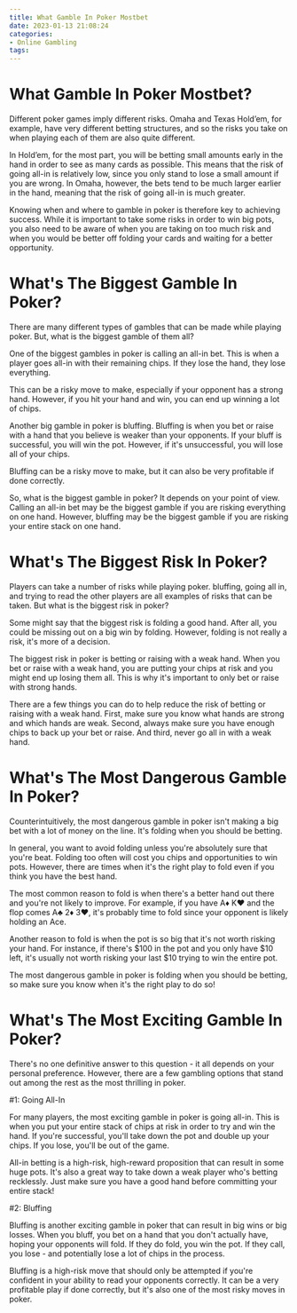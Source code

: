 ```yaml
---
title: What Gamble In Poker Mostbet
date: 2023-01-13 21:08:24
categories:
- Online Gambling
tags:
---
```



#  What Gamble In Poker Mostbet?

Different poker games imply different risks. Omaha and Texas Hold’em, for example, have very different betting structures, and so the risks you take on when playing each of them are also quite different.

In Hold’em, for the most part, you will be betting small amounts early in the hand in order to see as many cards as possible. This means that the risk of going all-in is relatively low, since you only stand to lose a small amount if you are wrong. In Omaha, however, the bets tend to be much larger earlier in the hand, meaning that the risk of going all-in is much greater.

Knowing when and where to gamble in poker is therefore key to achieving success. While it is important to take some risks in order to win big pots, you also need to be aware of when you are taking on too much risk and when you would be better off folding your cards and waiting for a better opportunity.

#  What's The Biggest Gamble In Poker?

There are many different types of gambles that can be made while playing poker. But, what is the biggest gamble of them all?

One of the biggest gambles in poker is calling an all-in bet. This is when a player goes all-in with their remaining chips. If they lose the hand, they lose everything.

This can be a risky move to make, especially if your opponent has a strong hand. However, if you hit your hand and win, you can end up winning a lot of chips.

Another big gamble in poker is bluffing. Bluffing is when you bet or raise with a hand that you believe is weaker than your opponents. If your bluff is successful, you will win the pot. However, if it's unsuccessful, you will lose all of your chips.

Bluffing can be a risky move to make, but it can also be very profitable if done correctly.

So, what is the biggest gamble in poker? It depends on your point of view. Calling an all-in bet may be the biggest gamble if you are risking everything on one hand. However, bluffing may be the biggest gamble if you are risking your entire stack on one hand.

#  What's The Biggest Risk In Poker?

Players can take a number of risks while playing poker. bluffing, going all in, and trying to read the other players are all examples of risks that can be taken. But what is the biggest risk in poker?

Some might say that the biggest risk is folding a good hand. After all, you could be missing out on a big win by folding. However, folding is not really a risk, it's more of a decision.

The biggest risk in poker is betting or raising with a weak hand. When you bet or raise with a weak hand, you are putting your chips at risk and you might end up losing them all. This is why it's important to only bet or raise with strong hands.

There are a few things you can do to help reduce the risk of betting or raising with a weak hand. First, make sure you know what hands are strong and which hands are weak. Second, always make sure you have enough chips to back up your bet or raise. And third, never go all in with a weak hand.

#  What's The Most Dangerous Gamble In Poker?

Counterintuitively, the most dangerous gamble in poker isn't making a big bet with a lot of money on the line. It's folding when you should be betting.

In general, you want to avoid folding unless you're absolutely sure that you're beat. Folding too often will cost you chips and opportunities to win pots. However, there are times when it's the right play to fold even if you think you have the best hand.

The most common reason to fold is when there's a better hand out there and you're not likely to improve. For example, if you have A♦ K♥ and the flop comes A♣ 2♦ 3♥, it's probably time to fold since your opponent is likely holding an Ace.

Another reason to fold is when the pot is so big that it's not worth risking your hand. For instance, if there's $100 in the pot and you only have $10 left, it's usually not worth risking your last $10 trying to win the entire pot.

The most dangerous gamble in poker is folding when you should be betting, so make sure you know when it's the right play to do so!

#  What's The Most Exciting Gamble In Poker?

There's no one definitive answer to this question - it all depends on your personal preference. However, there are a few gambling options that stand out among the rest as the most thrilling in poker.

#1: Going All-In

For many players, the most exciting gamble in poker is going all-in. This is when you put your entire stack of chips at risk in order to try and win the hand. If you're successful, you'll take down the pot and double up your chips. If you lose, you'll be out of the game.

All-in betting is a high-risk, high-reward proposition that can result in some huge pots. It's also a great way to take down a weak player who's betting recklessly. Just make sure you have a good hand before committing your entire stack!

#2: Bluffing

Bluffing is another exciting gamble in poker that can result in big wins or big losses. When you bluff, you bet on a hand that you don't actually have, hoping your opponents will fold. If they do fold, you win the pot. If they call, you lose - and potentially lose a lot of chips in the process.

Bluffing is a high-risk move that should only be attempted if you're confident in your ability to read your opponents correctly. It can be a very profitable play if done correctly, but it's also one of the most risky moves in poker.
